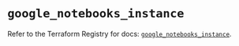 # `google_notebooks_instance`

Refer to the Terraform Registry for docs: [`google_notebooks_instance`](https://registry.terraform.io/providers/hashicorp/google/6.34.0/docs/resources/notebooks_instance).
